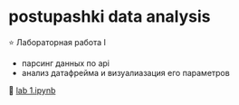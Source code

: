 # postupashki data analysis

⭐️ Лабораторная работа I
* парсинг данных по api
* анализ датафрейма и визуалиазация его параметров

📄 [lab 1.ipynb](https://github.com/debaggi/postupashki_data_analysis/blob/main/parsing_data_and_dataset_analysis.ipynb)
